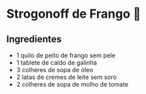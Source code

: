 # Strogonoff de Frango :chicken:

## **Ingredientes**

- 1 quilo de peito de frango sem pele
- 1 tablete de caldo de galinha
- 3 colheres de sopa de óleo
- 2 latas de cremes de leite sem soro
- 2 colheres de sopa de molho de tomate



